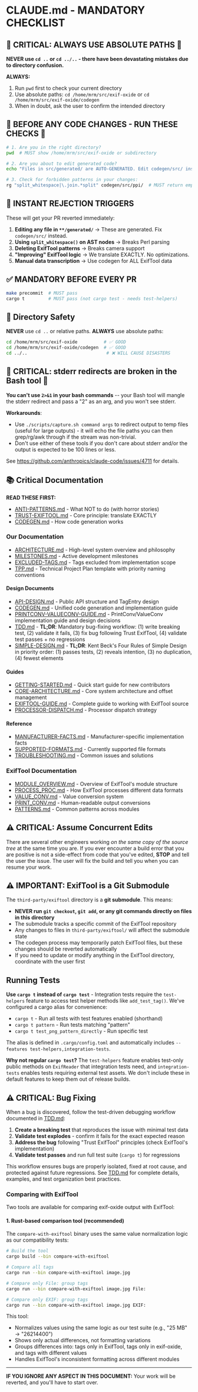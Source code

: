 # CLAUDE.md - MANDATORY CHECKLIST

## 🚨 CRITICAL: ALWAYS USE ABSOLUTE PATHS 🚨

**NEVER use `cd ..` or `cd ../..` - there have been devastating mistakes due to directory confusion.**

**ALWAYS:**

1. Run `pwd` first to check your current directory
2. Use absolute paths: `cd /home/mrm/src/exif-oxide` or `cd /home/mrm/src/exif-oxide/codegen`
3. When in doubt, ask the user to confirm the intended directory

## 🚨 BEFORE ANY CODE CHANGES - RUN THESE CHECKS 🚨

```bash
# 1. Are you in the right directory?
pwd  # MUST show /home/mrm/src/exif-oxide or subdirectory

# 2. Are you about to edit generated code?
echo "Files in src/generated/ are AUTO-GENERATED. Edit codegen/src/ instead."

# 3. Check for forbidden patterns in your changes:
rg "split_whitespace|\.join.*split" codegen/src/ppi/  # MUST return empty
```

## 🔴 INSTANT REJECTION TRIGGERS

These will get your PR reverted immediately:

1. **Editing any file in `**/generated/`** → These are generated. Fix `codegen/src/` instead.
2. **Using `split_whitespace()` on AST nodes** → Breaks Perl parsing
3. **Deleting ExifTool patterns** → Breaks camera support 
4. **"Improving" ExifTool logic** → We translate EXACTLY. No optimizations.
5. **Manual data transcription** → Use codegen for ALL ExifTool data

## ✅ MANDATORY BEFORE EVERY PR

```bash
make precommit  # MUST pass
cargo t         # MUST pass (not cargo test - needs test-helpers)
```

## 📁 Directory Safety

**NEVER** use `cd ..` or relative paths. **ALWAYS** use absolute paths:
```bash
cd /home/mrm/src/exif-oxide          # ✅ GOOD
cd /home/mrm/src/exif-oxide/codegen  # ✅ GOOD  
cd ../..                              # ❌ WILL CAUSE DISASTERS
```

## 🚨 CRITICAL: stderr redirects are broken in the Bash tool 🚨

**You can't use `2>&1` in your bash commands** -- your Bash tool will mangle the stderr redirect and pass a "2" as an arg, and you won't see stderr.

**Workarounds**:

- Use `./scripts/capture.sh command args` to redirect output to temp files (useful for large outputs) - it will echo the file paths you can then grep/rg/awk through if the stream was non-trivial.
- Don't use either of these tools if you don't care about stderr and/or the output is expected to be 100 lines or less.

See https://github.com/anthropics/claude-code/issues/4711 for details.

## 📚 Critical Documentation

**READ THESE FIRST:**
- [ANTI-PATTERNS.md](docs/ANTI-PATTERNS.md) - What NOT to do (with horror stories)
- [TRUST-EXIFTOOL.md](docs/TRUST-EXIFTOOL.md) - Core principle: translate EXACTLY
- [CODEGEN.md](docs/CODEGEN.md) - How code generation works

### Our Documentation

- [ARCHITECTURE.md](docs/ARCHITECTURE.md) - High-level system overview and philosophy
- [MILESTONES.md](docs/MILESTONES.md) - Active development milestones
- [EXCLUDED-TAGS.md](docs/EXCLUDED-TAGS.md) - Tags excluded from implementation scope
- [TPP.md](docs/TPP.md) - Technical Project Plan template with priority naming conventions

#### Design Documents

- [API-DESIGN.md](docs/design/API-DESIGN.md) - Public API structure and TagEntry design
- [CODEGEN.md](docs/CODEGEN.md) - Unified code generation and implementation guide
- [PRINTCONV-VALUECONV-GUIDE.md](docs/guides/PRINTCONV-VALUECONV-GUIDE.md) - PrintConv/ValueConv implementation guide and design decisions
- [TDD.md](docs/TDD.md) - **TL;DR**: Mandatory bug-fixing workflow: (1) write breaking test, (2) validate it fails, (3) fix bug following Trust ExifTool, (4) validate test passes + no regressions
- [SIMPLE-DESIGN.md](docs/SIMPLE-DESIGN.md) - **TL;DR**: Kent Beck's Four Rules of Simple Design in priority order: (1) passes tests, (2) reveals intention, (3) no duplication, (4) fewest elements

#### Guides

- [GETTING-STARTED.md](docs/GETTING-STARTED.md) - Quick start guide for new contributors
- [CORE-ARCHITECTURE.md](docs/guides/CORE-ARCHITECTURE.md) - Core system architecture and offset management
- [EXIFTOOL-GUIDE.md](docs/guides/EXIFTOOL-GUIDE.md) - Complete guide to working with ExifTool source
- [PROCESSOR-DISPATCH.md](docs/guides/PROCESSOR-DISPATCH.md) - Processor dispatch strategy

#### Reference

- [MANUFACTURER-FACTS.md](docs/reference/MANUFACTURER-FACTS.md) - Manufacturer-specific implementation facts
- [SUPPORTED-FORMATS.md](docs/reference/SUPPORTED-FORMATS.md) - Currently supported file formats
- [TROUBLESHOOTING.md](docs/reference/TROUBLESHOOTING.md) - Common issues and solutions

### ExifTool Documentation

- [MODULE_OVERVIEW.md](third-party/exiftool/doc/concepts/MODULE_OVERVIEW.md) - Overview of ExifTool's module structure
- [PROCESS_PROC.md](third-party/exiftool/doc/concepts/PROCESS_PROC.md) - How ExifTool processes different data formats
- [VALUE_CONV.md](third-party/exiftool/doc/concepts/VALUE_CONV.md) - Value conversion system
- [PRINT_CONV.md](third-party/exiftool/doc/concepts/PRINT_CONV.md) - Human-readable output conversions
- [PATTERNS.md](third-party/exiftool/doc/concepts/PATTERNS.md) - Common patterns across modules

## ⚠️ CRITICAL: Assume Concurrent Edits

There are several other engineers working _on the same copy of the source tree_ at the same time you are. If you ever encounter a build error that you are positive is not a side-effect from code that you've edited, **STOP** and tell the user the issue. The user will fix the build and tell you when you can resume your work.

## ⚠️ IMPORTANT: ExifTool is a Git Submodule

The `third-party/exiftool` directory is a **git submodule**. This means:

- **NEVER run `git checkout`, `git add`, or any git commands directly on files in this directory**
- The submodule tracks a specific commit of the ExifTool repository
- Any changes to files in `third-party/exiftool/` will affect the submodule state
- The codegen process may temporarily patch ExifTool files, but these changes should be reverted automatically
- If you need to update or modify anything in the ExifTool directory, coordinate with the user first

## Running Tests

**Use `cargo t` instead of `cargo test`** - Integration tests require the `test-helpers` feature to access test helper methods like `add_test_tag()`. We've configured a cargo alias for convenience:

- `cargo t` - Run all tests with test features enabled (shorthand)
- `cargo t pattern` - Run tests matching "pattern"
- `cargo t test_png_pattern_directly` - Run specific test

The alias is defined in `.cargo/config.toml` and automatically includes `--features test-helpers,integration-tests`.

**Why not regular `cargo test`?** The `test-helpers` feature enables test-only public methods on `ExifReader` that integration tests need, and `integration-tests` enables tests requiring external test assets. We don't include these in default features to keep them out of release builds.

## ⚠️ CRITICAL: Bug Fixing

When a bug is discovered, follow the test-driven debugging workflow documented in [TDD.md](docs/TDD.md):

1. **Create a breaking test** that reproduces the issue with minimal test data
2. **Validate test explodes** - confirm it fails for the exact expected reason
3. **Address the bug** following "Trust ExifTool" principles (check ExifTool's implementation)
4. **Validate test passes** and run full test suite (`cargo t`) for regressions

This workflow ensures bugs are properly isolated, fixed at root cause, and protected against future regressions. See [TDD.md](docs/TDD.md) for complete details, examples, and test organization best practices.

### Comparing with ExifTool

Two tools are available for comparing exif-oxide output with ExifTool:

#### 1. Rust-based comparison tool (recommended)

The `compare-with-exiftool` binary uses the same value normalization logic as our compatibility tests:

```bash
# Build the tool
cargo build --bin compare-with-exiftool

# Compare all tags
cargo run --bin compare-with-exiftool image.jpg

# Compare only File: group tags
cargo run --bin compare-with-exiftool image.jpg File:

# Compare only EXIF: group tags
cargo run --bin compare-with-exiftool image.jpg EXIF:
```

This tool:

- Normalizes values using the same logic as our test suite (e.g., "25 MB" → "26214400")
- Shows only actual differences, not formatting variations
- Groups differences into: tags only in ExifTool, tags only in exif-oxide, and tags with different values
- Handles ExifTool's inconsistent formatting across different modules


---

**IF YOU IGNORE ANY ASPECT IN THIS DOCUMENT:** Your work will be reverted, and you'll have to start over.
